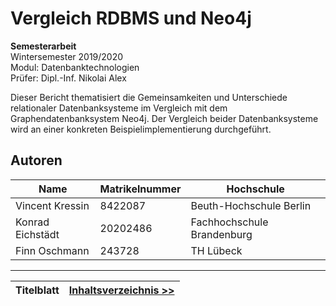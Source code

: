 # Vergleich RDBMS und Neo4j
__Semesterarbeit__  
Wintersemester 2019/2020  
Modul:          Datenbanktechnologien  
Prüfer:         Dipl.-Inf. Nikolai Alex  

Dieser Bericht thematisiert die Gemeinsamkeiten und Unterschiede relationaler Datenbanksysteme im Vergleich mit dem Graphendatenbanksystem Neo4j. Der Vergleich beider Datenbanksysteme
wird an einer konkreten Beispielimplementierung durchgeführt.  

## Autoren

| Name            | Matrikelnummer | Hochschule              |
| --------------- | -------------- | ---------------------   |
| Vincent Kressin | 8422087        | Beuth-Hochschule Berlin |
| Konrad Eichstädt | 20202486       | Fachhochschule Brandenburg   |
| Finn Oschmann   | 243728       | TH Lübeck          |

---
| Titelblatt | [Inhaltsverzeichnis >>](00-2_toc.md) |
|------------------------------------|------------|

